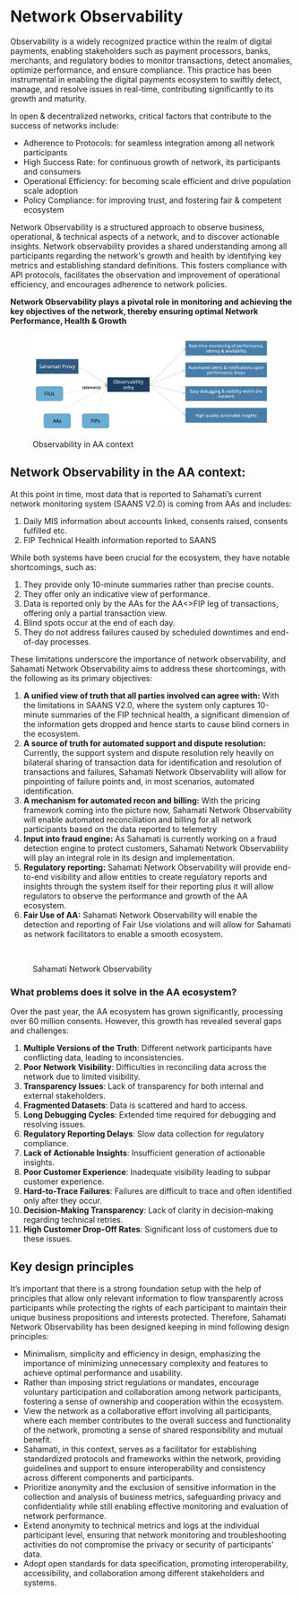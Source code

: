# Network Observability

Observability is a widely recognized practice within the realm of digital payments, enabling stakeholders such as payment processors, banks, merchants, and regulatory bodies to monitor transactions, detect anomalies, optimize performance, and ensure compliance. This practice has been instrumental in enabling the digital payments ecosystem to swiftly detect, manage, and resolve issues in real-time, contributing significantly to its growth and maturity.

In open & decentralized networks, critical factors that contribute to the success of networks include:

* Adherence to Protocols: for seamless integration among all network participants
* High Success Rate: for continuous growth of network, its participants and consumers
* Operational Efficiency: for becoming scale efficient and drive population scale adoption
* Policy Compliance: for improving trust, and fostering fair & competent ecosystem

Network Observability is a structured approach to observe business, operational, & technical aspects of a network, and to discover actionable insights. Network observability provides a shared understanding among all participants regarding the network's growth and health by identifying key metrics and establishing standard definitions. This fosters compliance with API protocols, facilitates the observation and improvement of operational efficiency, and encourages adherence to network policies.

**Network Observability plays a pivotal role in monitoring and achieving the key objectives of the network, thereby ensuring optimal Network Performance, Health & Growth**

<figure><img src="../../.gitbook/assets/observability-in-aa-context.png" alt=""><figcaption><p>Observability in AA context</p></figcaption></figure>

## Network Observability in the AA context:

At this point in time, most data that is reported to Sahamati’s current network monitoring system (SAANS V2.0) is coming from AAs and includes:&#x20;

1. Daily MIS information about accounts linked, consents raised, consents fulfilled etc.&#x20;
2. FIP Technical Health information reported to SAANS

While both systems have been crucial for the ecosystem, they have notable shortcomings, such as:

1. They provide only 10-minute summaries rather than precise counts.
2. They offer only an indicative view of performance.
3. Data is reported only by the AAs for the AA<>FIP leg of transactions, offering only a partial transaction view.
4. Blind spots occur at the end of each day.
5. They do not address failures caused by scheduled downtimes and end-of-day processes.

These limitations underscore the importance of network observability, and Sahamati Network Observability aims to address these shortcomings, with the following as its primary objectives:

1. **A unified view of truth that all parties involved can agree with:** With the limitations in SAANS V2.0, where the system only captures 10-minute summaries of the FIP technical health, a significant dimension of the information gets dropped and hence starts to cause blind corners in the ecosystem.&#x20;
2. **A source of truth for automated support and dispute resolution:** Currently, the support system and dispute resolution rely heavily on bilateral sharing of transaction data for identification and resolution of transactions and failures, Sahamati Network Observability will allow for pinpointing of failure points and, in most scenarios, automated identification.&#x20;
3. **A mechanism for automated recon and billing:** With the pricing framework coming into the picture now, Sahamati Network Observability will enable automated reconciliation and billing for all network participants based on the data reported to telemetry
4. **Input into fraud engine:** As Sahamati is currently working on a fraud detection engine to protect customers, Sahamati Network Observability will play an integral role in its design and implementation.&#x20;
5. **Regulatory reporting:** Sahamati Network Observability will provide end-to-end visibility and allow entities to create regulatory reports and insights through the system itself for their reporting plus it will allow regulators to observe the performance and growth of the AA ecosystem.&#x20;
6. **Fair Use of AA:** Sahamati Network Observability will enable the detection and reporting of Fair Use violations and will allow for Sahamati as network facilitators to enable a smooth ecosystem.

<figure><img src="https://lh7-us.googleusercontent.com/docsz/AD_4nXf2GWN2akhoz9r8JNCvTh__F7R-cALhNm1ET42wUeuL0dzGISfrfJFM1ZEZBSVe5bb4qjvDhOASD-0bMkskk5B0MR_-B0R5yyituv38Y2sGPA7huyoHRyhMdk9aDB9xldRkwSnNsRwa1Eh722i1jjrnApSy?key=4nAz-0z2zgBDJlwmnL9SeQ" alt=""><figcaption><p>Sahamati Network Observability</p></figcaption></figure>

### What problems does it solve in the AA ecosystem?

Over the past year, the AA ecosystem has grown significantly, processing over 60 million consents. However, this growth has revealed several gaps and challenges:

1. **Multiple Versions of the Truth**: Different network participants have conflicting data, leading to inconsistencies.
2. **Poor Network Visibility**: Difficulties in reconciling data across the network due to limited visibility.
3. **Transparency Issues**: Lack of transparency for both internal and external stakeholders.
4. **Fragmented Datasets**: Data is scattered and hard to access.
5. **Long Debugging Cycles**: Extended time required for debugging and resolving issues.
6. **Regulatory Reporting Delays**: Slow data collection for regulatory compliance.
7. **Lack of Actionable Insights**: Insufficient generation of actionable insights.
8. **Poor Customer Experience**: Inadequate visibility leading to subpar customer experience.
9. **Hard-to-Trace Failures**: Failures are difficult to trace and often identified only after they occur.
10. **Decision-Making Transparency**: Lack of clarity in decision-making regarding technical retries.
11. **High Customer Drop-Off Rates**: Significant loss of customers due to these issues.

## Key design principles

It’s important that there is a strong foundation setup with the help of principles that allow only relevant information to flow transparently across participants while protecting the rights of each participant to maintain their unique business propositions and interests protected. Therefore, Sahamati Network Observability has been designed keeping in mind following design principles:

* Minimalism, simplicity and efficiency in design, emphasizing the importance of minimizing unnecessary complexity and features to achieve optimal performance and usability.
* Rather than imposing strict regulations or mandates, encourage voluntary participation and collaboration among network participants, fostering a sense of ownership and cooperation within the ecosystem.
* View the network as a collaborative effort involving all participants, where each member contributes to the overall success and functionality of the network, promoting a sense of shared responsibility and mutual benefit.
* Sahamati, in this context, serves as a facilitator for establishing standardized protocols and frameworks within the network, providing guidelines and support to ensure interoperability and consistency across different components and participants.
* Prioritize anonymity and the exclusion of sensitive information in the collection and analysis of business metrics, safeguarding privacy and confidentiality while still enabling effective monitoring and evaluation of network performance.
* Extend anonymity to technical metrics and logs at the individual participant level, ensuring that network monitoring and troubleshooting activities do not compromise the privacy or security of participants' data.
* Adopt open standards for data specification, promoting interoperability, accessibility, and collaboration among different stakeholders and systems.
